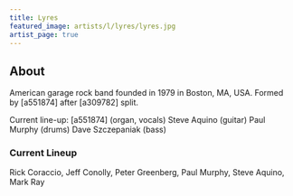 ```yaml
---
title: Lyres
featured_image: artists/l/lyres/lyres.jpg
artist_page: true
---
```

## About

American garage rock band founded in 1979 in Boston, MA, USA.
Formed by [a551874] after [a309782] split.

Current line-up:
[a551874] (organ, vocals)
Steve Aquino (guitar)
Paul Murphy (drums)
Dave Szczepaniak (bass)

### Current Lineup

Rick Coraccio, Jeff Conolly, Peter Greenberg, Paul Murphy, Steve Aquino, Mark Ray


